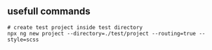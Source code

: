 ## usefull commands

```
# create test project inside test directory
npx ng new project --directory=./test/project --routing=true --style=scss
```